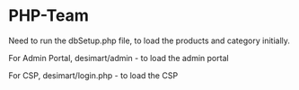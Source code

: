 # PHP-Team


Need to run the dbSetup.php file, to load the products and category initially.

For Admin Portal, desimart/admin - to load the admin portal 

For CSP, desimart/login.php - to load the CSP 